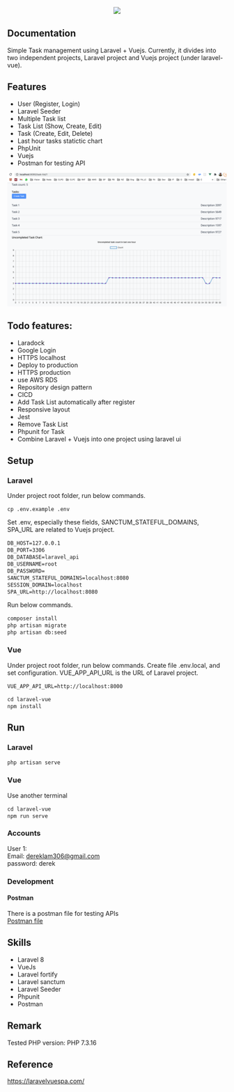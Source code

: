 <p align="center"><a href="https://laravel.com" target="_blank"><img src="https://raw.githubusercontent.com/laravel/art/master/logo-lockup/5%20SVG/2%20CMYK/1%20Full%20Color/laravel-logolockup-cmyk-red.svg" width="400"></a></p>

## Documentation

Simple Task management using Laravel + Vuejs. Currently, it divides into two independent projects, Laravel project and Vuejs project (under laravel-vue).


## Features
- User (Register, Login)
- Laravel Seeder
- Multiple Task list
- Task List (Show, Create, Edit)
- Task (Create, Edit, Delete)
- Last hour tasks statictic chart
- PhpUnit
- Vuejs
- Postman for testing API

![Image](dev_resources/screenshots/tast-list01.png "Task List")


## Todo features:
- Laradock
- Google Login
- HTTPS localhost
- Deploy to production
- HTTPS production
- use AWS RDS
- Repository design pattern
- CICD
- Add Task List automatically after register
- Responsive layout
- Jest
- Remove Task List
- Phpunit for Task
- Combine Laravel + Vuejs into one project using laravel ui

## Setup
### Laravel
Under project root folder, run below commands.
```
cp .env.example .env
```

Set .env, especially these fields, SANCTUM_STATEFUL_DOMAINS, SPA_URL are related to Vuejs project.
```
DB_HOST=127.0.0.1
DB_PORT=3306
DB_DATABASE=laravel_api
DB_USERNAME=root
DB_PASSWORD=
SANCTUM_STATEFUL_DOMAINS=localhost:8080
SESSION_DOMAIN=localhost
SPA_URL=http://localhost:8080
```

Run below commands.
```
composer install
php artisan migrate
php artisan db:seed
```


### Vue
Under project root folder, run below commands.
Create file .env.local, and set configuration. VUE_APP_API_URL is the URL of Laravel project.
```
VUE_APP_API_URL=http://localhost:8000
```

```
cd laravel-vue
npm install
```

## Run
### Laravel
```
php artisan serve
```

### Vue
Use another terminal
```
cd laravel-vue
npm run serve
```

### Accounts
User 1:  
Email: dereklam306@gmail.com  
password: derek  

### Development
#### Postman
There is a postman file for testing APIs  
[Postman file](dev_resources/task-list.postman_collection.json )

## Skills
- Laravel 8
- VueJs
- Laravel fortify
- Laravel sanctum
- Laravel Seeder
- Phpunit
- Postman

## Remark
Tested PHP version: PHP 7.3.16 

## Reference
https://laravelvuespa.com/
